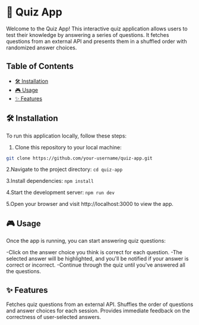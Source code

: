 # 🚀 Quiz App

Welcome to the Quiz App! This interactive quiz application allows users to test their knowledge by answering a series of questions. It fetches questions from an external API and presents them in a shuffled order with randomized answer choices.

## Table of Contents

- [🛠️ Installation](#installation)
- [🎮 Usage](#usage)
- [✨ Features](#features)


## 🛠️ Installation

To run this application locally, follow these steps:

1. Clone this repository to your local machine:

```bash
git clone https://github.com/your-username/quiz-app.git
```

2.Navigate to the project directory:
```cd quiz-app```

3.Install dependencies:
```npm install```

4.Start the development server: 
```npm run dev```

5.Open your browser and visit http://localhost:3000 to view the app.

## 🎮 Usage
Once the app is running, you can start answering quiz questions:

-Click on the answer choice you think is correct for each question.
-The selected answer will be highlighted, and you'll be notified if your answer is correct or incorrect.
-Continue through the quiz until you've answered all the questions.

## ✨ Features
Fetches quiz questions from an external API.
Shuffles the order of questions and answer choices for each session.
Provides immediate feedback on the correctness of user-selected answers.
